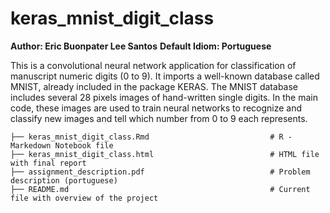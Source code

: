 # keras_mnist_digit_class
**Author: Eric Buonpater Lee Santos**
**Default Idiom: Portuguese**

This is a convolutional neural network application for classification of manuscript numeric digits (0 to 9). It imports a well-known database called MNIST, already included in the package KERAS. The MNIST database includes several 28 pixels images of hand-written single digits.
In the main code, these images are used to train neural networks to recognize and classify new images and tell which number from 0 to 9 each represents.

```
├── keras_mnist_digit_class.Rmd                           # R - Markedown Notebook file
├── keras_mnist_digit_class.html                          # HTML file with final report
├── assignment_description.pdf                            # Problem description (portuguese)
├── README.md                                             # Current file with overview of the project
```
